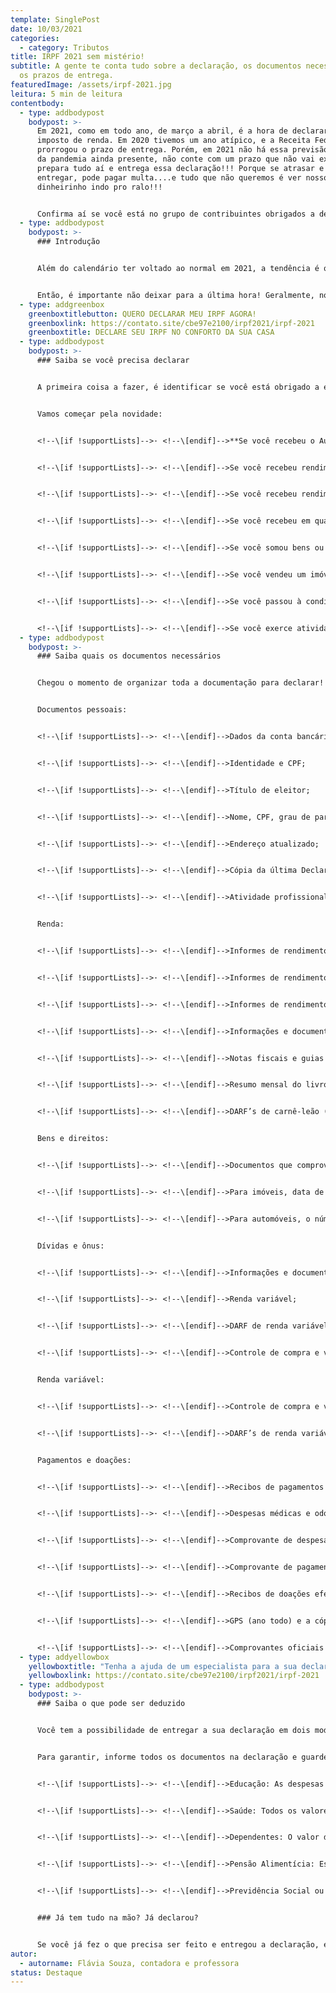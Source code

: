```yaml
---
template: SinglePost
date: 10/03/2021
categories:
  - category: Tributos
title: IRPF 2021 sem mistério!
subtitle: A gente te conta tudo sobre a declaração, os documentos necessários e
  os prazos de entrega.
featuredImage: /assets/irpf-2021.jpg
leitura: 5 min de leitura
contentbody:
  - type: addbodypost
    bodypost: >-
      Em 2021, como em todo ano, de março a abril, é a hora de declarar seu
      imposto de renda. Em 2020 tivemos um ano atípico, e a Receita Federal
      prorrogou o prazo de entrega. Porém, em 2021 não há essa previsão, apesar
      da pandemia ainda presente, não conte com um prazo que não vai existir,
      prepara tudo aí e entrega essa declaração!!! Porque se atrasar e não
      entregar, pode pagar multa....e tudo que não queremos é ver nosso querido
      dinheirinho indo pro ralo!!!


      Confirma aí se você está no grupo de contribuintes obrigados a declarar!
  - type: addbodypost
    bodypost: >-
      ### Introdução


      Além do calendário ter voltado ao normal em 2021, a tendência é que um maior número de pessoas sejam obrigadas a declarar. Dentre um dos motivos, a exigência de declaração de quem recebeu auxílio emergencial e receberam outros rendimentos tributáveis de no mínimo R$ 22.847,76.


      Então, é importante não deixar para a última hora! Geralmente, nos últimos dias do prazo o sistema costuma ficar sobrecarregado e instável, e aí, pode ser um estresse ficar tentando enviar as informações e fazer o que precisa ser feito!
  - type: addgreenbox
    greenboxtitlebutton: QUERO DECLARAR MEU IRPF AGORA!
    greenboxlink: https://contato.site/cbe97e2100/irpf2021/irpf-2021
    greenboxtitle: DECLARE SEU IRPF NO CONFORTO DA SUA CASA
  - type: addbodypost
    bodypost: >-
      ### Saiba se você precisa declarar


      A primeira coisa a fazer, é identificar se você está obrigado a entregar a declaração do IRPF 2021. E pra isso, listamos aqui as situações, pra você já verificar se alguma delas se aplica à sua realidade:


      Vamos começar pela novidade:


      <!--\[if !supportLists]-->· <!--\[endif]-->**Se você recebeu o Auxílio Emergencial em função da Covid-19 e, além disso, teve rendimentos tributáveis iguais ou superiores a R$ 22.847,76.**


      <!--\[if !supportLists]-->· <!--\[endif]-->Se você recebeu rendimentos tributáveis acima de R$28.559,70 durante o ano de 2020, como salários, comissões, férias, honorários, pró-labore, pensão, receita com aluguel de imóveis, por exemplo.


      <!--\[if !supportLists]-->· <!--\[endif]-->Se você recebeu rendimentos isentos, não tributáveis ou tributados exclusivamente na fonte superiores a R$40.000,00 durante 2020, como por exemplo: salário-família, alimentação e transporte fornecidos pela empresa gratuitamente, indenizações, reembolso de viagens em geral, dentre outros.


      <!--\[if !supportLists]-->· <!--\[endif]-->Se você recebeu em qualquer mês, dinheiro por conta da alienação de bens e direitos (em que tenha incidência de IR) ou realizou operação em bolsas de valores, mercadorias, futuro ou similares;


      <!--\[if !supportLists]-->· <!--\[endif]-->Se você somou bens ou direitos no valor total superior a 300 mil até 31/12/2021 (somando todos os bens);


      <!--\[if !supportLists]-->· <!--\[endif]-->Se você vendeu um imóvel residencial e obteve ganho na operação, mesmo que tenha comprado outro imóvel em um prazo de 180 dias e usou da regra de isenção do imposto de renda;


      <!--\[if !supportLists]-->· <!--\[endif]-->Se você passou à condição de residente no Brasil e se mantive assim até 31/12/2020;


      <!--\[if !supportLists]-->· <!--\[endif]-->Se você exerce atividade rural e teve receita bruta acima de R$142.798,50 ou pretende compensar prejuízos de anos anteriores ou até mesmo de 2020.
  - type: addbodypost
    bodypost: >-
      ### Saiba quais os documentos necessários


      Chegou o momento de organizar toda a documentação para declarar!


      Documentos pessoais:


      <!--\[if !supportLists]-->· <!--\[endif]-->Dados da conta bancária para restituição ou débitos das cotas de imposto apurado, caso haja;


      <!--\[if !supportLists]-->· <!--\[endif]-->Identidade e CPF;


      <!--\[if !supportLists]-->· <!--\[endif]-->Título de eleitor;


      <!--\[if !supportLists]-->· <!--\[endif]-->Nome, CPF, grau de parentesco dos dependentes e data de nascimento;


      <!--\[if !supportLists]-->· <!--\[endif]-->Endereço atualizado;


      <!--\[if !supportLists]-->· <!--\[endif]-->Cópia da última Declaração do Imposto de Renda Pessoa Física (completa) entregue;


      <!--\[if !supportLists]-->· <!--\[endif]-->Atividade profissional exercida atualmente.


      Renda:


      <!--\[if !supportLists]-->· <!--\[endif]-->Informes de rendimentos de instituições financeiras, inclusive corretoras de valores;


      <!--\[if !supportLists]-->· <!--\[endif]-->Informes de rendimentos de salários, pró-labore, distribuição de lucros, aposentadoria, pensão etc.;


      <!--\[if !supportLists]-->· <!--\[endif]-->Informes de rendimentos de aluguéis de bens móveis e imóveis recebidos de pessoas jurídicas;


      <!--\[if !supportLists]-->· <!--\[endif]-->Informações e documentos de outras rendas percebidas no exercício, tais como rendimento de pensão alimentícia, doações, heranças recebidas no ano, seguro desemprego, saque do FGTS, ações judiciais/trabalhistas dentre outras;


      <!--\[if !supportLists]-->· <!--\[endif]-->Notas fiscais e guias de IRRF e INSS de serviços prestados como autônomo;


      <!--\[if !supportLists]-->· <!--\[endif]-->Resumo mensal do livro caixa com memória de cálculo do carnê-leão (caso haja);


      <!--\[if !supportLists]-->· <!--\[endif]-->DARF’s de carnê-leão (caso haja).


      Bens e direitos:


      <!--\[if !supportLists]-->· <!--\[endif]-->Documentos que comprovem a compra e venda de bens e direitos efetuadas ao longo de 2020 – imóveis, contas-correntes, aplicações financeiras, veículos etc.;


      <!--\[if !supportLists]-->· <!--\[endif]-->Para imóveis, data de aquisição, área do imóvel, inscrição municipal (IPTU), registro de inscrição no órgão público e registro no cartório de imóveis;


      <!--\[if !supportLists]-->· <!--\[endif]-->Para automóveis, o número do RENAVAM e/ou registro no órgão fiscalizador correspondente.


      Dívidas e ônus:


      <!--\[if !supportLists]-->· <!--\[endif]-->Informações e documentos de dívidas e ônus contraídos e/ou pagos no ano de 2020;


      <!--\[if !supportLists]-->· <!--\[endif]-->Renda variável;


      <!--\[if !supportLists]-->· <!--\[endif]-->DARF de renda variável;


      <!--\[if !supportLists]-->· <!--\[endif]-->Controle de compra e venda de ações (com apuração mensal de imposto).


      Renda variável:


      <!--\[if !supportLists]-->· <!--\[endif]-->Controle de compra e venda de ações, inclusive com a apuração mensal de imposto;


      <!--\[if !supportLists]-->· <!--\[endif]-->DARF’s de renda variável.


      Pagamentos e doações:


      <!--\[if !supportLists]-->· <!--\[endif]-->Recibos de pagamentos ou informe de rendimento de plano ou seguro-saúde (com CNPJ da empresa emissora e a indicação do paciente);


      <!--\[if !supportLists]-->· <!--\[endif]-->Despesas médicas e odontológicas em geral (com CNPJ da empresa emissora ou CPF do profissional e a indicação do paciente);


      <!--\[if !supportLists]-->· <!--\[endif]-->Comprovante de despesas com educação (com CNPJ da empresa emissora e a indicação do aluno);


      <!--\[if !supportLists]-->· <!--\[endif]-->Comprovante de pagamento de Previdência Social e Previdência Privada (com CNPJ da empresa emissora);


      <!--\[if !supportLists]-->· <!--\[endif]-->Recibos de doações efetuadas;


      <!--\[if !supportLists]-->· <!--\[endif]-->GPS (ano todo) e a cópia da carteira profissional de empregado doméstico;


      <!--\[if !supportLists]-->· <!--\[endif]-->Comprovantes oficiais de pagamento para candidato político também devem ser declarados.
  - type: addyellowbox
    yellowboxtitle: "Tenha a ajuda de um especialista para a sua declaração do IRPF:"
    yellowboxlink: https://contato.site/cbe97e2100/irpf2021/irpf-2021
  - type: addbodypost
    bodypost: >-
      ### Saiba o que pode ser deduzido


      Você tem a possibilidade de entregar a sua declaração em dois modelos: a declaração *simplificada*, que deduz 20% da base de cálculo do imposto, até o limite de R$16.754,34 (onde você não precisa detalhar todos os valores dedutíveis), e a declaração *completa*, que considera todas as despesas dedutíveis que você teve durante o ano de 2020.


      Para garantir, informe todos os documentos na declaração e guarde os comprovantes, assim você pode comparar qual é o modelo mais vantajoso de acordo com a sua situação. E, para analisar, saiba o que pode ser deduzido:


      <!--\[if !supportLists]-->· <!--\[endif]-->Educação: As despesas com educação (infantil, ensino fundamental, médio e superior) do próprio contribuinte e seus dependentes podem ser deduzidas da base de cálculo do imposto, no limite de R$ 3.561,50 por pessoa. Lembre que material escolar, despesas com transporte, alimentação, cursos de idioma e preparatórios não podem ser incluídos no valor dedutível.


      <!--\[if !supportLists]-->· <!--\[endif]-->Saúde: Todos os valores pagos em consultas, plano de saúde, internações, psicólogo, dentista, entre outras despesas médicas, podem ser deduzidos integralmente do imposto de renda, sejam os gastos do próprio contribuinte ou de seus dependentes, mediante a comprovação com notas fiscais e/ou recibos.


      <!--\[if !supportLists]-->· <!--\[endif]-->Dependentes: O valor de R$ 2.275,08 por dependente pode ser deduzido com pais, filhos, enteados e companheiros, que podem ser adicionados como dependentes.


      <!--\[if !supportLists]-->· <!--\[endif]-->Pensão Alimentícia: Esse valor pago pode ser deduzido quando for definido em decisão judicial ou acordo extrajudicial.


      <!--\[if !supportLists]-->· <!--\[endif]-->Previdência Social ou Privada: Você pode deduzir todo o valor pago ao INSS em folha ou de forma autônoma, inclusive dos dependentes. A previdência privada do tipo PGBL (Plano Gerador de Benefício Livre) pode ser deduzida no limite de 12% da renda bruta anual tributável declarada.


      ### Já tem tudo na mão? Já declarou?


      Se você já fez o que precisa ser feito e entregou a declaração, é só aguardar os lotes de restituição e ficar tranquilo!
autor:
  - autorname: Flávia Souza, contadora e professora
status: Destaque
---
```

